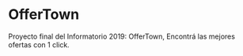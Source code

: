 # OfferTown
Proyecto final del Informatorio 2019: OfferTown, Encontrá las mejores ofertas con 1 click.
